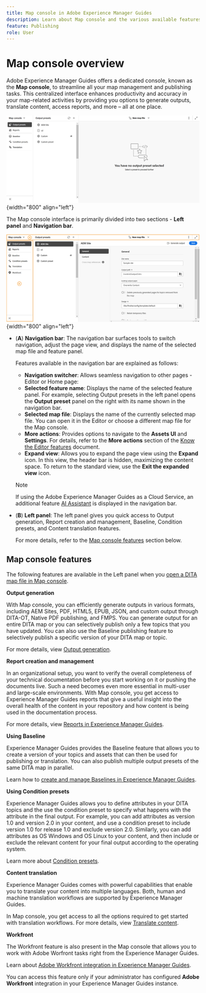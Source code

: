 ```yaml
---
title: Map console in Adobe Experience Manager Guides 
description: Learn about Map console and the various available features that allow you to publish and manage maps in Adobe Experience Manager Guides.
feature: Publishing
role: User
---
```


# Map console overview 

Adobe Experience Manager Guides offers a dedicated console, known as the **Map console**, to streamline all your map management and publishing tasks. This centralized interface enhances productivity and accuracy in your map-related activities by providing you options to generate outputs, translate content, access reports, and more – all at one place. 

![file properties options tab](./images/map-console-screen.png){width="800" align="left"}

The Map console interface is primarily divided into two sections - **Left panel** and **Navigation bar**.

![New](images/map-console-sections.png){width="800" align="left"}

- (**A**) **Navigation bar**: The navigation bar surfaces tools to switch navigation, adjust the page view, and displays the name of the selected map file and feature panel.  

    Features available in the navigation bar are explained as follows: 

    - **Navigation switcher**: Allows seamless navigation to other pages - Editor or Home page: 
    - **Selected feature name**: Displays the name of the selected feature panel. For example, selecting Output presets in the left panel opens the **Output preset** panel on the right with its name shown in the navigation bar. 
    - **Selected map file**: Displays the name of the currently selected map file. You can open it in the Editor or choose a different map file for the Map console.
    - **More actions**: Provides options to navigate to the **Assets UI** and **Settings**. For details, refer to the **More actions** section of the [Know the Editor features](./web-editor-features.md#tab-bar) document.
    - **Expand view**: Allows you to expand the page view using the **Expand** icon. In this view, the header bar is hidden, maximizing the content space. To return to the standard view, use the **Exit the expanded view** icon. 

    >[!NOTE]
    >
    > If using the Adobe Experience Manager Guides as a Cloud Service, an additional feature [AI Assistant](./ai-assistant.md) is displayed in the navigation bar. 

- (**B**) **Left panel**: The left panel gives you quick access to Output generation, Report creation and management, Baseline, Condition presets, and Content translation features. 

    For more details, refer to the [Map console features](#map-console-features) section below.

## Map console features 

The following features are available in the Left panel when you [open a DITA map file in Map console](./open-files-map-console.md). 

**Output generation**

With Map console, you can efficiently generate outputs in various formats, including AEM Sites, PDF, HTML5, EPUB, JSON, and custom output through DITA-OT, Native PDF publishing, and FMPS. You can generate output for an entire DITA map or you can selectively publish only a few topics that you have updated. You can also use the Baseline publishing feature to selectively publish a specific version of your DITA map or topic.

For more details, view [Output generation](./generate-output.md).

**Report creation and management**

In an organizational setup, you want to verify the overall completeness of your technical documentation before you start working on it or pushing the documents live. Such a need becomes even more essential in multi-user and large-scale environments. With Map console, you get access to Experience Manager Guides reports that give a useful insight into the overall health of the content in your repository and how content is being used in the documentation process.

For more details, view [Reports in Experience Manager Guides](./reports-intro.md).

**Using Baseline**

Experience Manager Guides provides the Baseline feature that allows you to create a version of your topics and assets that can then be used for publishing or translation. You can also publish multiple output presets of the same DITA map in parallel. 

Learn how to [create and manage Baselines in Experience Manager Guides](./web-editor-baseline.md).

**Using Condition presets** 

Experience Manager Guides allows you to define attributes in your DITA topics and the use the condition preset to specify what happens with the attribute in the final output. For example, you can add attributes as version 1.0 and version 2.0 in your content, and use a condition preset to include version 1.0 for release 1.0 and exclude version 2.0. Similarly, you can add attributes as OS Windows and OS Linux to your content, and then include or exclude the relevant content for your final output according to the operating system.

Learn more about [Condition presets](./generate-output-use-condition-presets.md).

**Content translation**

Experience Manager Guides comes with powerful capabilities that enable you to translate your content into multiple languages. Both, human and machine translation workflows are supported by Experience Manager Guides. 

In Map console, you get access to all the options required to get started with translation workflows. For more details, view [Translate content](./translation.md).  


**Workfront**

The Workfront feature is also present in the Map console that allows you to work with Adobe Worfront tasks right from the Experience Manager Guides. 

Learn about [Adobe Workfront integration in Experience Manager Guides](./workfront-integration.md). 
  
You can access this feature only if your administrator has configured **Adobe Workfront** integration in your Experience Manager Guides instance.